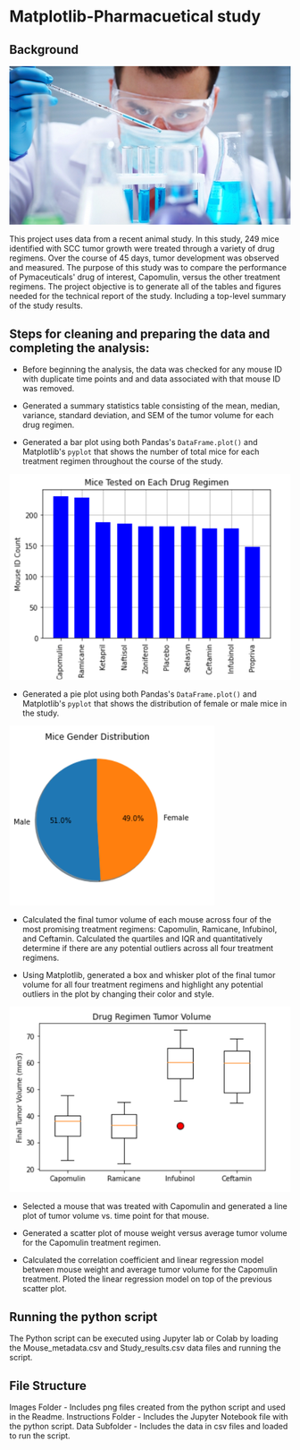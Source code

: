 # Matplotlib-Pharmacuetical study

## Background

![Laboratory](Images/Laboratory.jpg)

This project uses data from a recent animal study. In this study, 249 mice identified with SCC tumor growth were treated through a variety of drug regimens. Over the course of 45 days, tumor development was observed and measured. The purpose of this study was to compare the performance of Pymaceuticals' drug of interest, Capomulin, versus the other treatment regimens. The project objective is to generate all of the tables and figures needed for the technical report of the study. Including a top-level summary of the study results.

## Steps for cleaning and preparing the data and completing the analysis:

* Before beginning the analysis, the data was checked for any mouse ID with duplicate time points and and data associated with that mouse ID was removed.

* Generated a summary statistics table consisting of the mean, median, variance, standard deviation, and SEM of the tumor volume for each drug regimen.

* Generated a bar plot using both Pandas's `DataFrame.plot()` and Matplotlib's `pyplot` that shows  the number of total mice for each treatment regimen throughout the course of the study.

![bar](Images/barchart.png)

* Generated a pie plot using both Pandas's `DataFrame.plot()` and Matplotlib's `pyplot` that shows the distribution of female or male mice in the study.

![pie](Images/piechart.png)

* Calculated the final tumor volume of each mouse across four of the most promising treatment regimens: Capomulin, Ramicane, Infubinol, and Ceftamin. Calculated the quartiles and IQR and quantitatively determine if there are any potential outliers across all four treatment regimens.

* Using Matplotlib, generated a box and whisker plot of the final tumor volume for all four treatment regimens and highlight any potential outliers in the plot by changing their color and style.

![box](Images/boxplot.png)

* Selected a mouse that was treated with Capomulin and generated a line plot of tumor volume vs. time point for that mouse.

* Generated a scatter plot of mouse weight versus average tumor volume for the Capomulin treatment regimen.

* Calculated the correlation coefficient and linear regression model between mouse weight and average tumor volume for the Capomulin treatment. Ploted the linear regression model on top of the previous scatter plot.

## Running the python script

The Python script can be executed using Jupyter lab or Colab by loading the Mouse_metadata.csv and Study_results.csv data files and running the script.

## File Structure

Images Folder - Includes png files created from the python script and used in the Readme.
Instructions Folder - Includes the Jupyter Notebook file with the python script.
    Data Subfolder - Includes the data in csv files and loaded to run the script.




